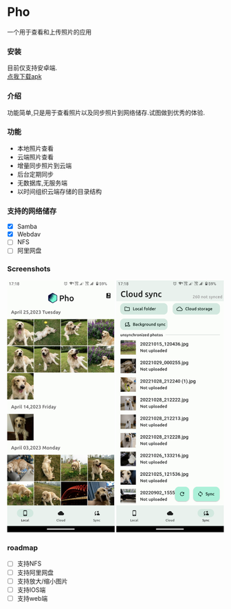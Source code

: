 # Pho
一个用于查看和上传照片的应用

### 安装
目前仅支持安卓端.  
[点我下载apk](https://github.com/fregie/pho/releases/download/v1.0.0/pho-release-1-1.0.0.apk)

### 介绍
功能简单,只是用于查看照片以及同步照片到网络储存.试图做到优秀的体验.

### 功能
* 本地照片查看
* 云端照片查看
* 增量同步照片到云端
* 后台定期同步
* 无数据库,无服务端
* 以时间组织云端存储的目录结构

### 支持的网络储存
- [x] Samba
- [x] Webdav
- [ ] NFS
- [ ] 阿里网盘

### Screenshots
<img src="assets/screenshot/Screenshot_01.png" width="250">
<img src="assets/screenshot/Screenshot_02.png" width="250">

### roadmap
- [ ] 支持NFS
- [ ] 支持阿里网盘
- [ ] 支持放大/缩小图片
- [ ] 支持IOS端
- [ ] 支持web端